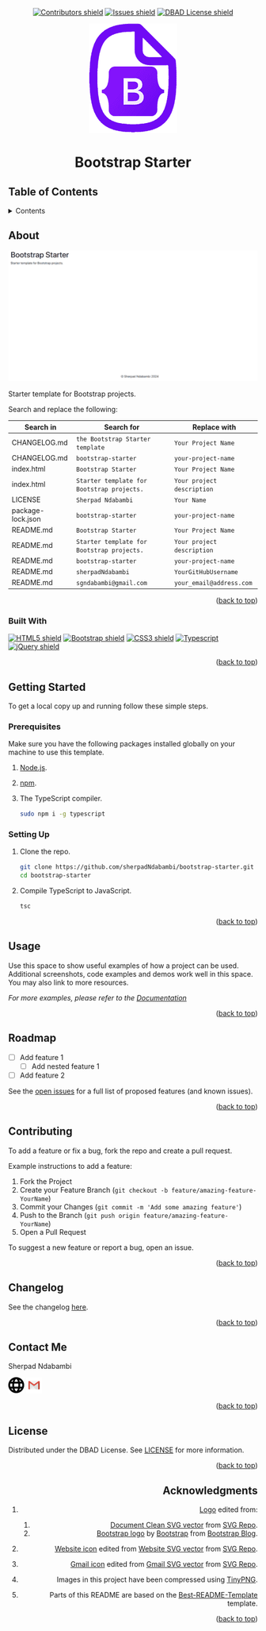 <!-- Top anchor -->
<div id="top">

<!-- Project Shields -->

<div align=center>

[![Contributors shield][Contributors shield url]][Contributors url]
[![Issues shield][Issues shield url]][Issues url]
[![DBAD License shield][DBAD License shield url]][License url]

</div>

<div align=center>

[![Bootstrap Starter logo][Logo url]][Repo url]

</div>

<div align=center>

# Bootstrap Starter

</div>

## Table of Contents

<details>

   <summary>Contents</summary>

1. [About](#about)
   1. [Built With](#built-with)
1. [Getting Started](#getting-started)
   1. [Prerequisites](#prerequisites)
   1. [Setting Up](#setting-up)
1. [Usage](#usage)
1. [Roadmap](#roadmap)
1. [Contributing](#contributing)
1. [Changelog](#changelog)
1. [Contact Me](#contact-me)
1. [License](#license)
1. [Acknowledgments](#acknowledgments)

</details>

## About

[![Bootstrap Starter screenshot][Bootstrap Starter screenshot url]][Bootstrap Starter url]

Starter template for Bootstrap projects.

Search and replace the following:

| Search in         | Search for                                 | Replace with               |
| ----------------- | ------------------------------------------ | -------------------------- |
| CHANGELOG.md      | `the Bootstrap Starter template`           | `Your Project Name`        |
| CHANGELOG.md      | `bootstrap-starter`                        | `your-project-name`        |
| index.html        | `Bootstrap Starter`                        | `Your Project Name`        |
| index.html        | `Starter template for Bootstrap projects.` | `Your project description` |
| LICENSE           | `Sherpad Ndabambi`                         | `Your Name`                |
| package-lock.json | `bootstrap-starter`                        | `your-project-name`        |
| README.md         | `Bootstrap Starter`                        | `Your Project Name`        |
| README.md         | `Starter template for Bootstrap projects.` | `Your project description` |
| README.md         | `bootstrap-starter`                        | `your-project-name`        |
| README.md         | `sherpadNdabambi`                          | `YourGitHubUsername`       |
| README.md         | `sgndabambi@gmail.com`                     | `your_email@address.com`   |

<div align=right>

([back to top](#top))

</div>

### Built With

[![HTML5 shield][HTML5 shield url]][HTML5 url]
[![Bootstrap shield][Bootstrap shield url]][Bootstrap url]
[![CSS3 shield][CSS3 shield url]][CSS3 url]
[![Typescript][Typescript shield url]][Typescript url]
[![jQuery shield][jQuery shield url]][jQuery url]

<div align=right>

([back to top](#top))

</div>

## Getting Started

To get a local copy up and running follow these simple steps.

### Prerequisites

Make sure you have the following packages installed globally on your machine to use this template.

1. [Node.js][Node.js url].
1. [npm][npm url].
1. The TypeScript compiler.

   ```sh
   sudo npm i -g typescript
   ```

### Setting Up

1. Clone the repo.

   ```sh
   git clone https://github.com/sherpadNdabambi/bootstrap-starter.git
   cd bootstrap-starter
   ```

1. Compile TypeScript to JavaScript.

   ```sh
   tsc
   ```

<div align=right>

([back to top](#top))

</div>

## Usage

Use this space to show useful examples of how a project can be used. Additional screenshots, code examples and demos work well in this space. You may also link to more resources.

_For more examples, please refer to the [Documentation][Documentation url]_

<div align=right>

([back to top](#top))

</div>

## Roadmap

- [ ] Add feature 1
  - [ ] Add nested feature 1
- [ ] Add feature 2

See the [open issues][Issues url] for a full list of proposed features (and known issues).

<div align=right>

([back to top](#top))

</div>

## Contributing

To add a feature or fix a bug, fork the repo and create a pull request.

Example instructions to add a feature:

1. Fork the Project
1. Create your Feature Branch (`git checkout -b feature/amazing-feature-YourName`)
1. Commit your Changes (`git commit -m 'Add some amazing feature'`)
1. Push to the Branch (`git push origin feature/amazing-feature-YourName`)
1. Open a Pull Request

To suggest a new feature or report a bug, open an issue.

<div align=right>

([back to top](#top))

</div>

## Changelog

See the changelog [here][changelog url].

<div align=right>

([back to top](#top))

</div>

## Contact Me

Sherpad Ndabambi

<span title="Personal website">[<img alt="Website icon" src="./assets/img/website-ui-web-svgrepo-com.svg" style="height: 32px">][Personal website url]</span>
<span title="Email">[<img alt="Gmail icon" src="./assets/img/gmail-old-svgrepo-com.svg" style="height: 32px">][Email address]<span>

<div align=right>

([back to top](#top))

</div>

## License

Distributed under the DBAD License. See [LICENSE][License url] for more information.

<div align=right>

([back to top](#top))

## Acknowledgments

1. [Logo][Logo url] edited from:

   1. [Document Clean SVG vector][Document Clean SVG vector url] from [SVG Repo][SVG Repo url].
   1. [Bootstrap logo][Bootstrap logo url] by [Bootstrap][Bootstrap url] from [Bootstrap Blog][Bootstrap Blog url].

1. [Website icon][Website icon url] edited from [Website SVG vector][Website SVG vector url] from [SVG Repo][SVG Repo url].
1. [Gmail icon][Gmail icon url] edited from [Gmail SVG vector][Gmail SVG vector url] from [SVG Repo][SVG Repo url].
1. Images in this project have been compressed using [TinyPNG][TinyPNG url].
1. Parts of this README are based on the [Best-README-Template][Best-README-Template url] template.

<div align=right>

([back to top](#top))

</div>

<!-- References -->

[Contributors shield url]: https://img.shields.io/github/contributors/sherpadNdabambi/bootstrap-starter.svg?style=flat
[Contributors url]: https://github.com/sherpadNdabambi/bootstrap-starter/graphs/contributors
[Issues shield url]: https://img.shields.io/github/issues/sherpadNdabambi/bootstrap-starter.svg?style=flat
[Issues url]: https://github.com/sherpadNdabambi/bootstrap-starter/issues
[DBAD License shield url]: https://img.shields.io/badge/license-DBAD-blue?style=flat
[License url]: ./LICENSE
[Logo url]: ./assets/img/bootstrap-starter-logo.png
[Repo url]: https://github.com/SherpadNdabambi/bootstrap-starter/
[Bootstrap Starter screenshot url]: ./assets/img/og-image.png
[Bootstrap Starter url]: https://github.com/sherpadNdabambi/bootstrap-starter/
[HTML5 shield url]: https://img.shields.io/badge/HTML5-e54c22?style=for-the-badge&logo=html5&logoColor=white
[HTML5 url]: https://html.spec.whatwg.org/multipage/
[Bootstrap shield url]: https://img.shields.io/badge/Bootstrap-563D7C?style=for-the-badge&logo=bootstrap&logoColor=white
[Bootstrap url]: https://getbootstrap.com
[CSS3 shield url]: https://img.shields.io/badge/CSS3-1572B6?style=for-the-badge&logo=css3&logoColor=white
[CSS3 url]: https://www.w3.org/TR/CSS/#css
[Typescript shield url]: https://img.shields.io/badge/TypeScript-007ACC?style=for-the-badge&logo=typescript&logoColor=white
[Typescript url]: https://www.typescriptlang.org/
[jQuery shield url]: https://img.shields.io/badge/jQuery-0769AD?style=for-the-badge&logo=jquery&logoColor=white
[jQuery url]: https://jquery.com/
[Node.js url]: https://nodejs.org/
[npm url]: https://www.npmjs.com/
[Documentation url]: https://sherpadndabambi.github.io/bootstrap-starter/
[changelog url]: ./CHANGELOG.md
[Personal website url]: https://sherpadndabambi.github.io/
[Email address]: mailto:sgndabambi@gmail.com
[Document Clean SVG vector url]: https://www.svgrepo.com/svg/506180/document-clean
[SVG Repo url]: https://www.svgrepo.com/
[Bootstrap logo url]: https://upload.wikimedia.org/wikipedia/commons/b/b2/Bootstrap_logo.svg
[Bootstrap Blog url]: https://blog.getbootstrap.com/
[Website icon url]: ./assets/img/website-ui-web-svgrepo-com.svg
[Website SVG vector url]: https://www.svgrepo.com/svg/415803/website-ui-web
[Gmail icon url]: ./assets/img/gmail-old-svgrepo-com.svg
[Gmail SVG vector url]: https://www.svgrepo.com/svg/349379/gmail-old
[TinyPNG url]: https://tinypng.com/
[Best-README-Template url]: https://github.com/othneildrew/Best-README-Template
